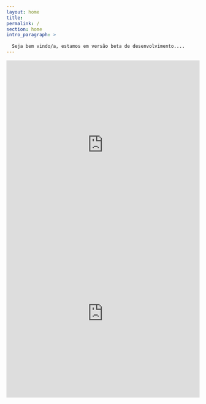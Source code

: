 ```yaml
---
layout: home
title: 
permalink: /
section: home
intro_paragraph: >
  
  Seja bem vindo/a, estamos em versão beta de desenvolvimento....
---
```

<iframe src="https://docs.google.com/forms/d/e/1FAIpQLSdShJ75zwSHg9UkyBeMgZXRlzuI4iFcnJforxcaTvDW3yXrDw/viewform?embedded=true" width="100%" height="440" frameborder="0" marginheight="0" marginwidth="0">Carregando…</iframe>
<iframe src="https://docs.google.com/forms/d/e/1FAIpQLSeA1ryi_GsWpL0obtqCEqWJIFlKkChy6VM8SDldl6xP5SMxiA/viewform?embedded=true" width="100%" height="440" frameborder="0" marginheight="0" marginwidth="0">Carregando…</iframe>



